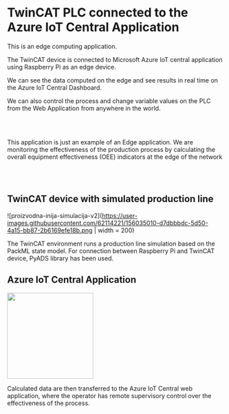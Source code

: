 # TwinCAT PLC connected to the Azure IoT Central Application

This is an edge computing application.

The TwinCAT device is connected to Microsoft Azure IoT central application using Raspberry Pi as an edge device.

We can see the data computed on the edge and see results in real time on the Azure IoT Central Dashboard.

We can also control the process and change variable values on the PLC from the Web Application from anywhere in the world.

<br/>
<br/>

This application is just an example of an Edge application. We are monitoring the effectiveness of the production process by calculating the overall equipment effectiveness (OEE) indicators at the edge of the network

<br/>
<br/>

## TwinCAT device with simulated production line
![proizvodna-inija-simulacija-v2](https://user-images.githubusercontent.com/62114221/156035010-d7dbbbdc-5d50-4a15-bb87-2b6169efe18b.png | width = 200)

The TwinCAT environment runs a production line simulation based on the  PackML state model. For connection between Raspberry Pi and TwinCAT device, PyADS library has been used.

## Azure IoT Central Application
<img src="https://user-images.githubusercontent.com/62114221/156036157-f68033eb-818f-44aa-865a-03d750f6ec70.png" width="200">

Calculated data are then transferred to the Azure IoT Central web application, where the operator has remote supervisory control over the effectiveness of the process.



